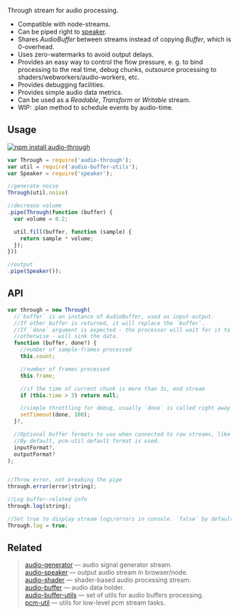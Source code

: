 Through stream for audio processing.

* Compatible with node-streams.
* Can be piped right to [speaker](https://npmjs.org/package/speaker).
* Shares _AudioBuffer_ between streams instead of copying _Buffer_, which is 0-overhead.
* Uses zero-watermarks to avoid output delays.
* Provides an easy way to control the flow pressure, e. g. to bind processing to the real time, debug chunks, outsource processing to shaders/webworkers/audio-workers, etc.
* Provides debugging facilities.
* Provides simple audio data metrics.
* Can be used as a _Readable_, _Transform_ or _Writable_ stream.
* WIP: .plan method to schedule events by audio-time.


## Usage

[![npm install audio-through](https://nodei.co/npm/audio-through.png?mini=true)](https://npmjs.org/package/audio-through/)

```js
var Through = require('audio-through');
var util = require('audio-buffer-utils');
var Speaker = require('speaker');

//generate noise
Through(util.noise)

//decrease volume
.pipe(Through(function (buffer) {
  var volume = 0.2;

  util.fill(buffer, function (sample) {
    return sample * volume;
  });
}))

//output
.pipe(Speaker());
```

## API

```js
var through = new Through(
  //`buffer` is an instance of AudioBuffer, used as input-output.
  //If other buffer is returned, it will replace the `buffer`.
  //If `done` argument is expected - the processor will wait for it to be executed,
  //otherwise - will sink the data.
  function (buffer, done?) {
    //number of sample-frames processed
    this.count;

    //number of frames processed
    this.frame;

    //if the time of current chunk is more than 3s, end stream
    if (this.time > 3) return null;

    //simple throttling for debug, usually `done` is called right away in sync fashion
    setTimeout(done, 100);
  }?,

  //Optional buffer formats to use when connected to raw streams, like `node-speaker`.
  //By default, pcm-util default format is used.
  inputFormat?,
  outputFormat?
);


//Throw error, not breaking the pipe
through.error(error|string);

//Log buffer-related info
through.log(string);

//Set true to display stream logs/errors in console. `false` by default.
Through.log = true;
```

## Related

> [audio-generator](https://github.com/audio-lab/audio-generator) — audio signal generator stream.<br/>
> [audio-speaker](https://github.com/audio-lab/audio-speaker) — output audio stream in browser/node.<br/>
> [audio-shader](https://github.com/audio-lab/audio-shader) — shader-based audio processing stream.<br/>
> [audio-buffer](https://github.com/audio-lab/buffer) — audio data holder.<br/>
> [audio-buffer-utils](https://npmjs.org/package/audio-buffer-utils) — set of utils for audio buffers processing.<br/>
> [pcm-util](https://npmjs.org/package/pcm-util) — utils for low-level pcm stream tasks.<br/>